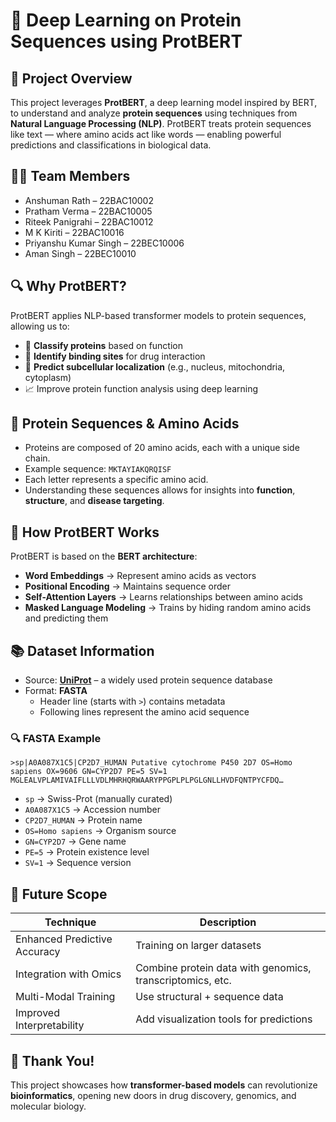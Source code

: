 # 🧬 Deep Learning on Protein Sequences using ProtBERT

## 📌 Project Overview

This project leverages **ProtBERT**, a deep learning model inspired by BERT, to understand and analyze **protein sequences** using techniques from **Natural Language Processing (NLP)**. ProtBERT treats protein sequences like text — where amino acids act like words — enabling powerful predictions and classifications in biological data.

## 👨‍🔬 Team Members

- Anshuman Rath – 22BAC10002  
- Pratham Verma – 22BAC10005  
- Riteek Panigrahi – 22BAC10012  
- M K Kiriti – 22BAC10016  
- Priyanshu Kumar Singh – 22BEC10006  
- Aman Singh – 22BEC10010  

## 🔍 Why ProtBERT?

ProtBERT applies NLP-based transformer models to protein sequences, allowing us to:

- 🔬 **Classify proteins** based on function  
- 🧲 **Identify binding sites** for drug interaction  
- 🧬 **Predict subcellular localization** (e.g., nucleus, mitochondria, cytoplasm)  
- 📈 Improve protein function analysis using deep learning

## 🧱 Protein Sequences & Amino Acids

- Proteins are composed of 20 amino acids, each with a unique side chain.
- Example sequence: `MKTAYIAKQRQISF`
- Each letter represents a specific amino acid.
- Understanding these sequences allows for insights into **function**, **structure**, and **disease targeting**.

## 🤖 How ProtBERT Works

ProtBERT is based on the **BERT architecture**:
- **Word Embeddings** → Represent amino acids as vectors  
- **Positional Encoding** → Maintains sequence order  
- **Self-Attention Layers** → Learns relationships between amino acids  
- **Masked Language Modeling** → Trains by hiding random amino acids and predicting them

## 📚 Dataset Information

- Source: **[UniProt](https://www.uniprot.org/)** – a widely used protein sequence database
- Format: **FASTA**
  - Header line (starts with `>`) contains metadata
  - Following lines represent the amino acid sequence

### 🔍 FASTA Example
```text
>sp|A0A087X1C5|CP2D7_HUMAN Putative cytochrome P450 2D7 OS=Homo sapiens OX=9606 GN=CYP2D7 PE=5 SV=1  
MGLEALVPLAMIVAIFLLLVDLMHRHQRWAARYPPGPLPLPGLGNLLHVDFQNTPYCFDQ…
```

- `sp` → Swiss-Prot (manually curated)  
- `A0A087X1C5` → Accession number  
- `CP2D7_HUMAN` → Protein name  
- `OS=Homo sapiens` → Organism source  
- `GN=CYP2D7` → Gene name  
- `PE=5` → Protein existence level  
- `SV=1` → Sequence version  

## 🚀 Future Scope

| Technique | Description |
|----------|-------------|
| Enhanced Predictive Accuracy | Training on larger datasets |
| Integration with Omics | Combine protein data with genomics, transcriptomics, etc. |
| Multi-Modal Training | Use structural + sequence data |
| Improved Interpretability | Add visualization tools for predictions |

## 🙌 Thank You!

This project showcases how **transformer-based models** can revolutionize **bioinformatics**, opening new doors in drug discovery, genomics, and molecular biology.
